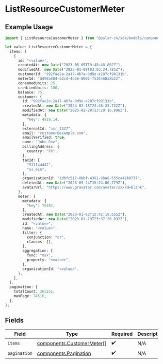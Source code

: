 # ListResourceCustomerMeter

## Example Usage

```typescript
import { ListResourceCustomerMeter } from "@polar-sh/sdk/models/components/listresourcecustomermeter.js";

let value: ListResourceCustomerMeter = {
  items: [
    {
      id: "<value>",
      createdAt: new Date("2023-05-05T19:48:48.802Z"),
      modifiedAt: new Date("2023-01-08T03:03:24.785Z"),
      customerId: "992fae2a-2a17-4b7a-8d9e-e287cf90131b",
      meterId: "d498a884-e2cd-4d3e-8002-f536468a8b22",
      consumedUnits: 25,
      creditedUnits: 100,
      balance: 75,
      customer: {
        id: "992fae2a-2a17-4b7a-8d9e-e287cf90131b",
        createdAt: new Date("2024-02-18T23:48:33.732Z"),
        modifiedAt: new Date("2025-02-20T23:29:16.896Z"),
        metadata: {
          "key": 4919.14,
        },
        externalId: "usr_1337",
        email: "customer@example.com",
        emailVerified: true,
        name: "John Doe",
        billingAddress: {
          country: "FR",
        },
        taxId: [
          "911144442",
          "us_ein",
        ],
        organizationId: "1dbfc517-0bbf-4301-9ba8-555ca42b9737",
        deletedAt: new Date("2023-09-24T15:24:00.779Z"),
        avatarUrl: "https://www.gravatar.com/avatar/xxx?d=blank",
      },
      meter: {
        metadata: {
          "key": 75584,
        },
        createdAt: new Date("2023-01-03T12:42:19.655Z"),
        modifiedAt: new Date("2023-01-19T23:37:20.832Z"),
        id: "<value>",
        name: "<value>",
        filter: {
          conjunction: "or",
          clauses: [],
        },
        aggregation: {
          func: "max",
          property: "<value>",
        },
        organizationId: "<value>",
      },
    },
  ],
  pagination: {
    totalCount: 365251,
    maxPage: 74516,
  },
};
```

## Fields

| Field                                                                  | Type                                                                   | Required                                                               | Description                                                            |
| ---------------------------------------------------------------------- | ---------------------------------------------------------------------- | ---------------------------------------------------------------------- | ---------------------------------------------------------------------- |
| `items`                                                                | [components.CustomerMeter](../../models/components/customermeter.md)[] | :heavy_check_mark:                                                     | N/A                                                                    |
| `pagination`                                                           | [components.Pagination](../../models/components/pagination.md)         | :heavy_check_mark:                                                     | N/A                                                                    |